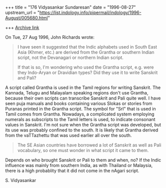 +++
title = "176 Vidyasankar Sundaresan"
date = "1996-08-27"
upstream_url = "https://list.indology.info/pipermail/indology/1996-August/005680.html"

+++
[Archive link](https://list.indology.info/pipermail/indology/1996-August/005680.html)



On Tue, 27 Aug 1996, John Richards wrote:

> I have seen it suggested that the Indic alphabets used in South
> East Asia (Khmer, etc.) are derived from the Grantha or southern Indian
> script, not the Devanagari or northern Indian script.
> 
> If that is so, I'm wondering who used the Grantha script, e.g. were they
> Indo-Aryan or Dravidian types?  Did they use it to write Sanskrit and 
> Pali?

A script called Grantha is used in the Tamil regions for writing Sanskrit.
The Kannada, Telugu and Malayalam speaking regions don't use Grantha,
because their own scripts can transcribe Sanskrit and Pali quite well.
I have seen puja manuals and books containing various Slokas or stories
from Puranas printed in the Grantha script. The symbol for "SrI"
that is used in Tamil comes from Grantha. Nowadays, a complicated system 
employing numerals as subscripts to the Tamil letters is used, to indicate
consonant values in Sanskrit. I'm not sure when the Grantha script was
developed, but its use was probably confined to the south. It is likely
that Grantha derived from the vaTTazhettu that was used earlier all
over the south. 

> 
> The SE Asian countries have borrowed a lot of Sanskrit as well as Pali 
> vocabulary, so one must wonder in what script it came to them.
> 

Depends on who brought Sanskrit or Pali to them and when, no? If the Indic
influence was mainly from southern India, as with Thailand or Malaysia, 
there is a high probablity that it did not come in the nAgari script. 

S. Vidyasankar





